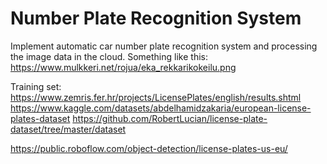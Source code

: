 # Number Plate Recognition System
Implement automatic car number plate recognition system and processing the image data in the cloud. Something like this: https://www.mulkkeri.net/rojua/eka_rekkarikokeilu.png 

Training set:
https://www.zemris.fer.hr/projects/LicensePlates/english/results.shtml
https://www.kaggle.com/datasets/abdelhamidzakaria/european-license-plates-dataset
https://github.com/RobertLucian/license-plate-dataset/tree/master/dataset

https://public.roboflow.com/object-detection/license-plates-us-eu/
